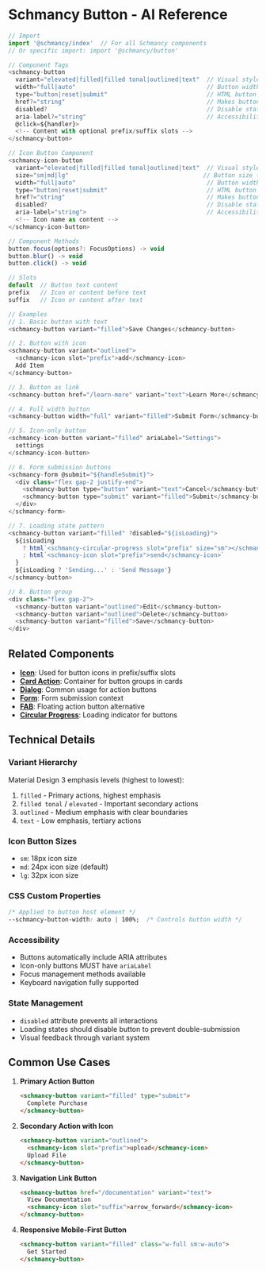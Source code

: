 # Schmancy Button - AI Reference

```js
// Import
import '@schmancy/index'  // For all Schmancy components
// Or specific import: import '@schmancy/button'

// Component Tags
<schmancy-button
  variant="elevated|filled|filled tonal|outlined|text"  // Visual style (default: "text")
  width="full|auto"                                     // Button width (default: "auto")
  type="button|reset|submit"                            // HTML button type (default: "button")
  href?="string"                                        // Makes button a link
  disabled?                                             // Disable state
  aria-label?="string"                                  // Accessibility label
  @click=${handler}>
  <!-- Content with optional prefix/suffix slots -->
</schmancy-button>

// Icon Button Component
<schmancy-icon-button
  variant="elevated|filled|filled tonal|outlined|text"  // Visual style (default: "text")
  size="sm|md|lg"                                      // Button size (default: "md")
  width="full|auto"                                     // Button width (default: "auto")
  type="button|reset|submit"                            // HTML button type (default: "button")
  href?="string"                                        // Makes button a link
  disabled?                                             // Disable state
  aria-label="string">                                  // Accessibility label (REQUIRED)
  <!-- Icon name as content -->
</schmancy-icon-button>

// Component Methods
button.focus(options?: FocusOptions) -> void
button.blur() -> void
button.click() -> void

// Slots
default  // Button text content
prefix   // Icon or content before text
suffix   // Icon or content after text

// Examples
// 1. Basic button with text
<schmancy-button variant="filled">Save Changes</schmancy-button>

// 2. Button with icon
<schmancy-button variant="outlined">
  <schmancy-icon slot="prefix">add</schmancy-icon>
  Add Item
</schmancy-button>

// 3. Button as link
<schmancy-button href="/learn-more" variant="text">Learn More</schmancy-button>

// 4. Full width button
<schmancy-button width="full" variant="filled">Submit Form</schmancy-button>

// 5. Icon-only button
<schmancy-icon-button variant="filled" ariaLabel="Settings">
  settings
</schmancy-icon-button>

// 6. Form submission buttons
<schmancy-form @submit="${handleSubmit}">
  <div class="flex gap-2 justify-end">
    <schmancy-button type="button" variant="text">Cancel</schmancy-button>
    <schmancy-button type="submit" variant="filled">Submit</schmancy-button>
  </div>
</schmancy-form>

// 7. Loading state pattern
<schmancy-button variant="filled" ?disabled="${isLoading}">
  ${isLoading 
    ? html`<schmancy-circular-progress slot="prefix" size="sm"></schmancy-circular-progress>`
    : html`<schmancy-icon slot="prefix">send</schmancy-icon>`
  }
  ${isLoading ? 'Sending...' : 'Send Message'}
</schmancy-button>

// 8. Button group
<div class="flex gap-2">
  <schmancy-button variant="outlined">Edit</schmancy-button>
  <schmancy-button variant="outlined">Delete</schmancy-button>
  <schmancy-button variant="filled">Save</schmancy-button>
</div>
```

## Related Components
- **[Icon](./icon.md)**: Used for button icons in prefix/suffix slots
- **[Card Action](./card.md)**: Container for button groups in cards
- **[Dialog](./dialog.md)**: Common usage for action buttons
- **[Form](./form.md)**: Form submission context
- **[FAB](./fab.md)**: Floating action button alternative
- **[Circular Progress](./circular-progress.md)**: Loading indicator for buttons

## Technical Details

### Variant Hierarchy
Material Design 3 emphasis levels (highest to lowest):
1. `filled` - Primary actions, highest emphasis
2. `filled tonal` / `elevated` - Important secondary actions
3. `outlined` - Medium emphasis with clear boundaries
4. `text` - Low emphasis, tertiary actions

### Icon Button Sizes
- `sm`: 18px icon size
- `md`: 24px icon size (default)
- `lg`: 32px icon size

### CSS Custom Properties
```css
/* Applied to button host element */
--schmancy-button-width: auto | 100%;  /* Controls button width */
```

### Accessibility
- Buttons automatically include ARIA attributes
- Icon-only buttons MUST have `ariaLabel`
- Focus management methods available
- Keyboard navigation fully supported

### State Management
- `disabled` attribute prevents all interactions
- Loading states should disable button to prevent double-submission
- Visual feedback through variant system

## Common Use Cases

1. **Primary Action Button**
   ```html
   <schmancy-button variant="filled" type="submit">
     Complete Purchase
   </schmancy-button>
   ```

2. **Secondary Action with Icon**
   ```html
   <schmancy-button variant="outlined">
     <schmancy-icon slot="prefix">upload</schmancy-icon>
     Upload File
   </schmancy-button>
   ```

3. **Navigation Link Button**
   ```html
   <schmancy-button href="/documentation" variant="text">
     View Documentation
     <schmancy-icon slot="suffix">arrow_forward</schmancy-icon>
   </schmancy-button>
   ```

4. **Responsive Mobile-First Button**
   ```html
   <schmancy-button variant="filled" class="w-full sm:w-auto">
     Get Started
   </schmancy-button>
   ```